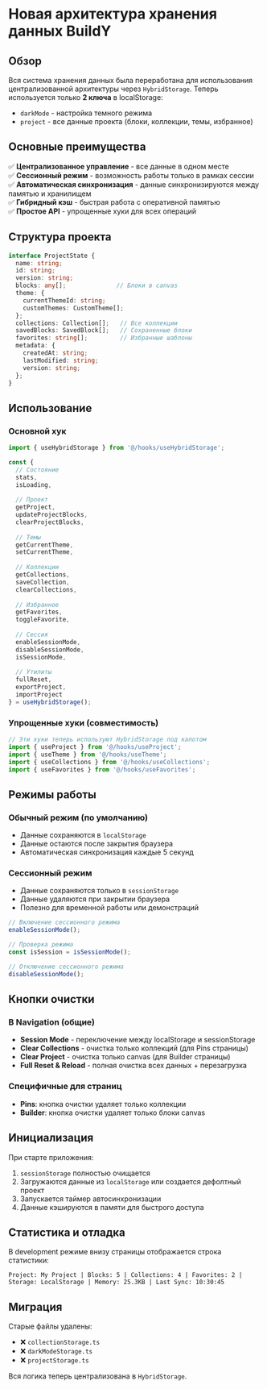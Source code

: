 # Новая архитектура хранения данных BuildY

## Обзор

Вся система хранения данных была переработана для использования централизованной архитектуры через `HybridStorage`. Теперь используется только **2 ключа** в localStorage:

- `darkMode` - настройка темного режима
- `project` - все данные проекта (блоки, коллекции, темы, избранное)

## Основные преимущества

✅ **Централизованное управление** - все данные в одном месте  
✅ **Сессионный режим** - возможность работы только в рамках сессии  
✅ **Автоматическая синхронизация** - данные синхронизируются между памятью и хранилищем  
✅ **Гибридный кэш** - быстрая работа с оперативной памятью  
✅ **Простое API** - упрощенные хуки для всех операций  

## Структура проекта

```typescript
interface ProjectState {
  name: string;
  id: string;
  version: string;
  blocks: any[];              // Блоки в canvas
  theme: {
    currentThemeId: string;
    customThemes: CustomTheme[];
  };
  collections: Collection[];   // Все коллекции
  savedBlocks: SavedBlock[];   // Сохраненные блоки
  favorites: string[];         // Избранные шаблоны
  metadata: {
    createdAt: string;
    lastModified: string;
    version: string;
  };
}
```

## Использование

### Основной хук
```typescript
import { useHybridStorage } from '@/hooks/useHybridStorage';

const {
  // Состояние
  stats,
  isLoading,
  
  // Проект
  getProject,
  updateProjectBlocks,
  clearProjectBlocks,
  
  // Темы
  getCurrentTheme,
  setCurrentTheme,
  
  // Коллекции
  getCollections,
  saveCollection,
  clearCollections,
  
  // Избранное
  getFavorites,
  toggleFavorite,
  
  // Сессия
  enableSessionMode,
  disableSessionMode,
  isSessionMode,
  
  // Утилиты
  fullReset,
  exportProject,
  importProject
} = useHybridStorage();
```

### Упрощенные хуки (совместимость)
```typescript
// Эти хуки теперь используют HybridStorage под капотом
import { useProject } from '@/hooks/useProject';
import { useTheme } from '@/hooks/useTheme';
import { useCollections } from '@/hooks/useCollections';
import { useFavorites } from '@/hooks/useFavorites';
```

## Режимы работы

### Обычный режим (по умолчанию)
- Данные сохраняются в `localStorage`
- Данные остаются после закрытия браузера
- Автоматическая синхронизация каждые 5 секунд

### Сессионный режим
- Данные сохраняются только в `sessionStorage`
- Данные удаляются при закрытии браузера
- Полезно для временной работы или демонстраций

```typescript
// Включение сессионного режима
enableSessionMode();

// Проверка режима
const isSession = isSessionMode();

// Отключение сессионного режима
disableSessionMode();
```

## Кнопки очистки

### В Navigation (общие)
- **Session Mode** - переключение между localStorage и sessionStorage
- **Clear Collections** - очистка только коллекций (для Pins страницы)
- **Clear Project** - очистка только canvas (для Builder страницы)  
- **Full Reset & Reload** - полная очистка всех данных + перезагрузка

### Специфичные для страниц
- **Pins**: кнопка очистки удаляет только коллекции
- **Builder**: кнопка очистки удаляет только блоки canvas

## Инициализация

При старте приложения:
1. `sessionStorage` полностью очищается
2. Загружаются данные из `localStorage` или создается дефолтный проект
3. Запускается таймер автосинхронизации
4. Данные кэшируются в памяти для быстрого доступа

## Статистика и отладка

В development режиме внизу страницы отображается строка статистики:
```
Project: My Project | Blocks: 5 | Collections: 4 | Favorites: 2 | Storage: LocalStorage | Memory: 25.3KB | Last Sync: 10:30:45
```

## Миграция

Старые файлы удалены:
- ❌ `collectionStorage.ts`
- ❌ `darkModeStorage.ts` 
- ❌ `projectStorage.ts`

Вся логика теперь централизована в `HybridStorage`. 